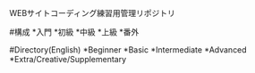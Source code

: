 WEBサイトコーディング練習用管理リポジトリ

#構成
*入門
*初級
*中級
*上級
*番外

#Directory(English)
*Beginner
*Basic
*Intermediate
*Advanced
*Extra/Creative/Supplementary